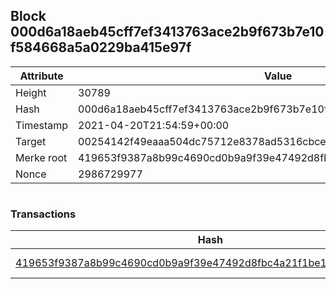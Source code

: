 ## Block 000d6a18aeb45cff7ef3413763ace2b9f673b7e10f584668a5a0229ba415e97f

Attribute | Value
--- | ---
Height | 30789
Hash | 000d6a18aeb45cff7ef3413763ace2b9f673b7e10f584668a5a0229ba415e97f
Timestamp | 2021-04-20T21:54:59+00:00
Target | 00254142f49eaaa504dc75712e8378ad5316cbcead634704b3734b6271167cc4
Merke root | 419653f9387a8b99c4690cd0b9a9f39e47492d8fbc4a21f1be1efddb5564c853
Nonce | 2986729977

```

```

### Transactions

Hash | Amount
--- | ---
[419653f9387a8b99c4690cd0b9a9f39e47492d8fbc4a21f1be1efddb5564c853](419653f9387a8b99c4690cd0b9a9f39e47492d8fbc4a21f1be1efddb5564c853.md) | 10.00000000 SKEPTI 

